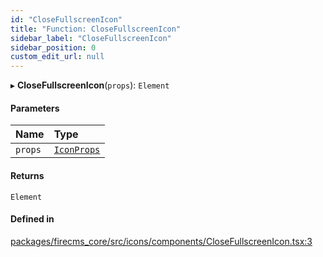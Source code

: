 ```yaml
---
id: "CloseFullscreenIcon"
title: "Function: CloseFullscreenIcon"
sidebar_label: "CloseFullscreenIcon"
sidebar_position: 0
custom_edit_url: null
---
```


▸ **CloseFullscreenIcon**(`props`): `Element`

#### Parameters

| Name | Type |
| :------ | :------ |
| `props` | [`IconProps`](../types/IconProps.md) |

#### Returns

`Element`

#### Defined in

[packages/firecms_core/src/icons/components/CloseFullscreenIcon.tsx:3](https://github.com/FireCMSco/firecms/blob/d45f3739/packages/firecms_core/src/icons/components/CloseFullscreenIcon.tsx#L3)
